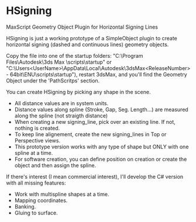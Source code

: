 # HSigning
MaxScript Geometry Object Plugin for Horizontal Signing Lines

HSigning is just a working prototype of a SimpleObject plugin to create horizontal signing (dashed and continuous lines) geometry objects.

Copy the file into one of the startup folders:
"C:\Program Files\Autodesk\3ds Max <ReleaseNumber>\scripts\startup"
or
"C:\Users\<UserName>\AppData\Local\Autodesk\3dsMax\<ReleaseNumber> - 64bit\ENU\scripts\startup"),
restart 3dsMax, and you'll find the Geometry Object under the 'PathScritps' section.
  
  You can create HSigning by picking any shape in the scene.

- All distance values are in system units.
- Distance values along spline (Stroke, Gap, Seg. Length...) are measured along the spline (not straigth distance)
- When creating a new signing_line, pick over an existing line. If not, nothing is created.
- To keep line alignement, create the new signing_lines in Top or Perspective views.
- This prototype version works with any type of shape but ONLY with one spline at a time.
- For software creation, you can define position on creation or create the object and then assign the spline.

If there's interest (I mean commercial interest), I'll develop the C# version with all missing features:

- Work with multispline shapes at a time.
- Mapping coordinates.
- Banking.
- Gluing to surface.

